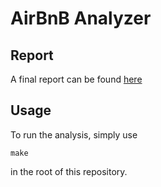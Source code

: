 # AirBnB Analyzer

## Report

A final report can be found [here](https://ubc-mds.github.io/AirBNB_Luke_HanChen_573lab4/lab4.html)

## Usage

To run the analysis, simply use 

```
make
```

in the root of this repository.


